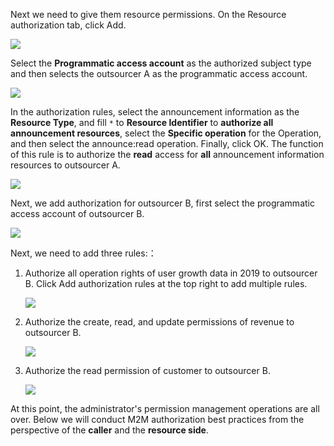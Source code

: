 <IntegrationDetailCard title="Authorize Resources To Programmatic Access Accounts">

Next we need to give them resource permissions. On the Resource authorization tab, click Add.

![](~@imagesZhCn/guides/authorization/m2m-acl-1.png)

Select the **Programmatic access account** as the authorized subject type and then selects the outsourcer A as the programmatic access account.

![](~@imagesZhCn/guides/authorization/m2m-acl-2.png)

In the authorization rules, select the announcement information as the **Resource Type**, and fill `*` to **Resource Identifier** to **authorize all announcement resources**, select the **Specific operation** for the Operation, and then select the announce:read operation. Finally, click OK. The function of this rule is to authorize the **read** access for **all** announcement information resources to outsourcer A.

![](~@imagesZhCn/guides/authorization/m2m-acl-3.png)

Next, we add authorization for outsourcer B, first select the programmatic access account of outsourcer B.

![](~@imagesZhCn/guides/authorization/m2m-acl-4.png)

Next, we need to add three rules:：

1. Authorize all operation rights of user growth data in 2019 to outsourcer B. Click Add authorization rules at the top right to add multiple rules.

   ![](~@imagesZhCn/guides/authorization/m2m-acl-5.png)

2. Authorize the create, read, and update permissions of revenue to outsourcer B.

   ![](~@imagesZhCn/guides/authorization/m2m-acl-6.png)

3. Authorize the read permission of customer to outsourcer B.

   ![](~@imagesZhCn/guides/authorization/m2m-acl-7.png)

At this point, the administrator's permission management operations are all over. Below we will conduct M2M authorization best practices from the perspective of the **caller** and the **resource side**.

</IntegrationDetailCard>
